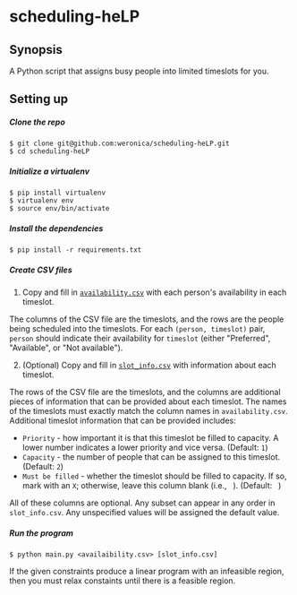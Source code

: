 # scheduling-heLP

## Synopsis

A Python script that assigns busy people into limited timeslots for you.

## Setting up

##### Clone the repo

    $ git clone git@github.com:weronica/scheduling-heLP.git
    $ cd scheduling-heLP

##### Initialize a virtualenv

    $ pip install virtualenv
    $ virtualenv env
    $ source env/bin/activate

##### Install the dependencies

    $ pip install -r requirements.txt

##### Create CSV files

1. Copy and fill in [`availability.csv`](sample/availability.csv) with each person's availability in each timeslot.

The columns of the CSV file are the timeslots, and the rows are the people being scheduled into the timeslots. For each `(person, timeslot)` pair, `person` should indicate their availability for `timeslot` (either "Preferred", "Available", or "Not available").

2. (Optional) Copy and fill in [`slot_info.csv`](sample/slot_info.csv) with information about each timeslot.

The rows of the CSV file are the timeslots, and the columns are additional pieces of information that can be provided about each timeslot. The names of the timeslots must exactly match the column names in `availability.csv`. Additional timeslot information that can be provided includes:

- `Priority` - how important it is that this timeslot be filled to capacity. A lower number indicates a lower priority and vice versa. (Default: `1`)
- `Capacity` - the number of people that can be assigned to this timeslot. (Default: `2`)
- `Must be filled` - whether the timeslot should be filled to capacity. If so, mark with an `X`; otherwise, leave this column blank (i.e., ` `). (Default: ` `)

All of these columns are optional. Any subset can appear in any order in `slot_info.csv`. Any unspecified values will be assigned the default value.

##### Run the program

    $ python main.py <availaibility.csv> [slot_info.csv]

If the given constraints produce a linear program with an infeasible region, then you must relax constaints until there is a feasible region.
